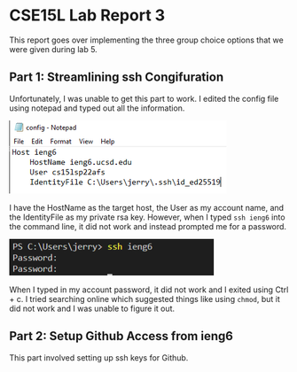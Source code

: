 # CSE15L Lab Report 3

This report goes over implementing the three group choice options that we were given during lab 5. 

## Part 1: Streamlining ssh Congifuration

Unfortunately, I was unable to get this part to work. I edited the config file using notepad and typed out all the information.

![config.txt not working](lab-report-3-resources\config-does-not-work.png)

I have the HostName as the target host, the User as my account name, and the IdentityFile as my private rsa key. However, when I typed `ssh ieng6` into the command line, it did not work and instead prompted me for a password.

![password lol](lab-report-3-resources\ssh-failure-password.png)

When I typed in my account password, it did not work and I exited using Ctrl + c. I tried searching online which suggested things like using `chmod`, but it did not work and I was unable to figure it out.


## Part 2: Setup Github Access from ieng6

This part involved setting up ssh keys for Github.